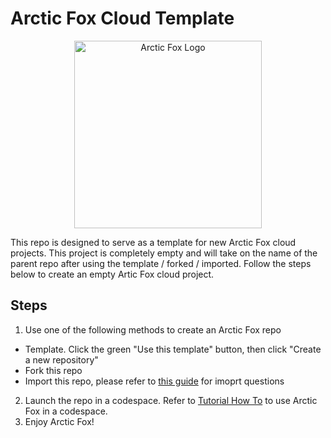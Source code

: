 # Arctic Fox Cloud Template
<p align="center">
    <img src="https://icii.io/wp-content/uploads/2022/09/New-Arctic-Fox-Logo.Blue_.For-Animation.WithBehindForGaps-1.svg" alt="Arctic Fox Logo" style="width:300px;"/>
</p>

This repo is designed to serve as a template for new Arctic Fox cloud projects. This project is completely empty and will take on the name of the parent repo after using the template / forked / imported. Follow the steps below to create an empty Artic Fox cloud project.

## Steps 
1) Use one of the following methods to create an Arctic Fox repo 
- Template. Click the green "Use this template" button, then click "Create a new repository"
- Fork this repo
- Import this repo, please refer to [this guide](https://docs.github.com/en/get-started/importing-your-projects-to-github/importing-source-code-to-github/importing-a-repository-with-github-importer) for imoprt questions
2) Launch the repo in a codespace. 
Refer to <a href="https://github.com/icii-arcticfox/TutorialHome#how-to-use-tutorials/" target="_blank">Tutorial How To</a> to use Arctic Fox in a codespace.
3) Enjoy Arctic Fox!
